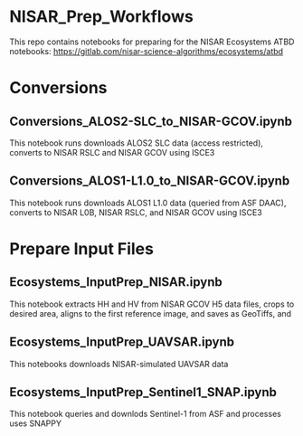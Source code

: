 # NISAR_Prep_Workflows

This repo contains notebooks for preparing for the NISAR Ecosystems ATBD notebooks: https://gitlab.com/nisar-science-algorithms/ecosystems/atbd

# Conversions
## Conversions_ALOS2-SLC_to_NISAR-GCOV.ipynb
This notebook runs downloads ALOS2 SLC data (access restricted), converts to NISAR RSLC and NISAR GCOV using ISCE3

## Conversions_ALOS1-L1.0_to_NISAR-GCOV.ipynb
This notebook runs downloads ALOS1 L1.0 data (queried from ASF DAAC), converts to NISAR L0B, NISAR RSLC, and NISAR GCOV using ISCE3

# Prepare Input Files
## Ecosystems_InputPrep_NISAR.ipynb
This notebook extracts HH and HV from NISAR GCOV H5 data files, crops to desired area, aligns to the first reference image, and saves as GeoTiffs, and 

## Ecosystems_InputPrep_UAVSAR.ipynb
This notebooks downloads NISAR-simulated UAVSAR data

## Ecosystems_InputPrep_Sentinel1_SNAP.ipynb
This notebook queries and downlods Sentinel-1 from ASF and processes uses SNAPPY

